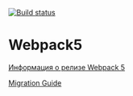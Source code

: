 [![Build status](https://ci.appveyor.com/api/projects/status/j63638b2oib567h6?svg=true)](https://ci.appveyor.com/project/PollyRed/env-homework)

# Webpack5

[Информация о релизе Webpack 5](https://webpack.js.org/blog/2020-10-10-webpack-5-release/)

[Migration Guide](https://webpack.js.org/migrate/5/)
